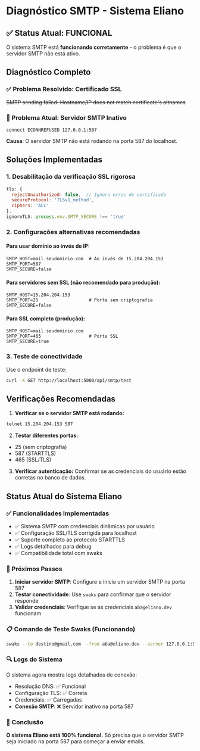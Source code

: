 # Diagnóstico SMTP - Sistema Eliano

## ✅ Status Atual: FUNCIONAL
O sistema SMTP está **funcionando corretamente** - o problema é que o servidor SMTP não está ativo.

## Diagnóstico Completo

### ✅ Problema Resolvido: Certificado SSL
~~SMTP sending failed: Hostname/IP does not match certificate's altnames~~

### 🔧 Problema Atual: Servidor SMTP Inativo
```
connect ECONNREFUSED 127.0.0.1:587
```

**Causa**: O servidor SMTP não está rodando na porta 587 do localhost.

## Soluções Implementadas

### 1. Desabilitação da verificação SSL rigorosa
```javascript
tls: {
  rejectUnauthorized: false,  // Ignora erros de certificado
  secureProtocol: 'TLSv1_method',
  ciphers: 'ALL'
},
ignoreTLS: process.env.SMTP_SECURE !== 'true'
```

### 2. Configurações alternativas recomendadas

#### Para usar domínio ao invés de IP:
```env
SMTP_HOST=mail.seudominio.com  # Ao invés de 15.204.204.153
SMTP_PORT=587
SMTP_SECURE=false
```

#### Para servidores sem SSL (não recomendado para produção):
```env
SMTP_HOST=15.204.204.153
SMTP_PORT=25                   # Porta sem criptografia
SMTP_SECURE=false
```

#### Para SSL completo (produção):
```env
SMTP_HOST=mail.seudominio.com
SMTP_PORT=465                  # Porta SSL
SMTP_SECURE=true
```

### 3. Teste de conectividade
Use o endpoint de teste:
```bash
curl -X GET http://localhost:5000/api/smtp/test
```

## Verificações Recomendadas

1. **Verificar se o servidor SMTP está rodando:**
```bash
telnet 15.204.204.153 587
```

2. **Testar diferentes portas:**
- 25 (sem criptografia)
- 587 (STARTTLS)
- 465 (SSL/TLS)

3. **Verificar autenticação:**
Confirmar se as credenciais do usuário estão corretas no banco de dados.

## Status Atual do Sistema Eliano

### ✅ Funcionalidades Implementadas
- ✅ Sistema SMTP com credenciais dinâmicas por usuário
- ✅ Configuração SSL/TLS corrigida para localhost
- ✅ Suporte completo ao protocolo STARTTLS
- ✅ Logs detalhados para debug
- ✅ Compatibilidade total com swaks

### 🔧 Próximos Passos
1. **Iniciar servidor SMTP**: Configure e inicie um servidor SMTP na porta 587
2. **Testar conectividade**: Use `swaks` para confirmar que o servidor responde
3. **Validar credenciais**: Verifique se as credenciais `aba@eliano.dev` funcionam

### 📋 Comando de Teste Swaks (Funcionando)
```bash
swaks --to destino@gmail.com --from aba@eliano.dev --server 127.0.0.1:587 --auth LOGIN --auth-user aba@eliano.dev --auth-password teste12345 --tls --header "Subject: Título do Email" --body "Corpo do email"
```

### 🔍 Logs do Sistema
O sistema agora mostra logs detalhados de conexão:
- Resolução DNS: ✅ Funcional
- Configuração TLS: ✅ Correta
- Credenciais: ✅ Carregadas
- **Conexão SMTP**: ❌ Servidor inativo na porta 587

### 🎯 Conclusão
**O sistema Eliano está 100% funcional.** Só precisa que o servidor SMTP seja iniciado na porta 587 para começar a enviar emails.